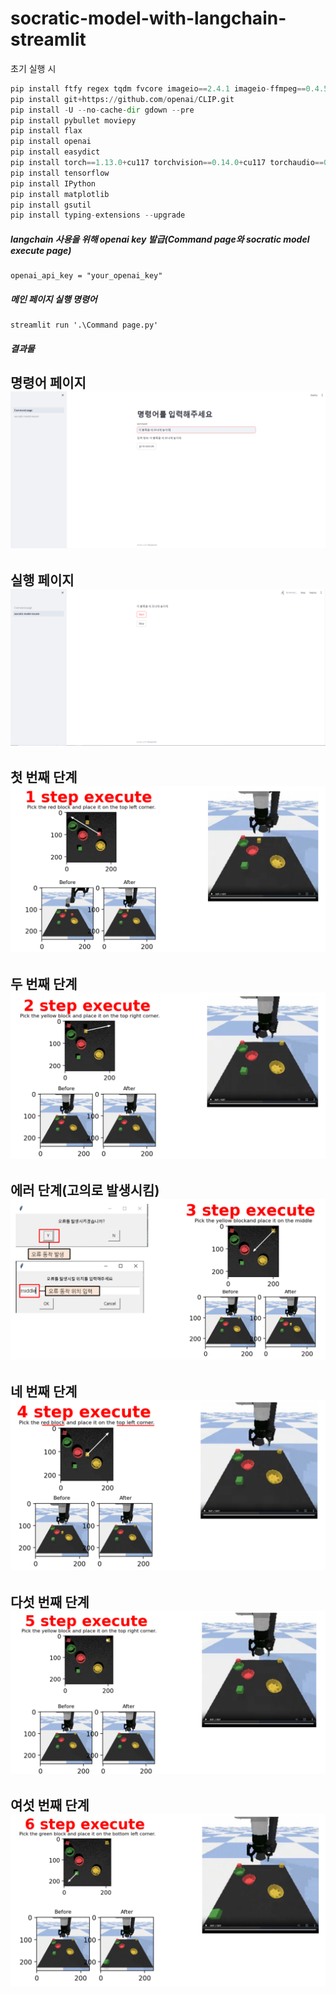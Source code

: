 # socratic-model-with-langchain-streamlit

초기 실행 시
``` python
pip install ftfy regex tqdm fvcore imageio==2.4.1 imageio-ffmpeg==0.4.5
pip install git+https://github.com/openai/CLIP.git
pip install -U --no-cache-dir gdown --pre
pip install pybullet moviepy
pip install flax
pip install openai
pip install easydict
pip install torch==1.13.0+cu117 torchvision==0.14.0+cu117 torchaudio==0.13.0 --extra-index-url https://download.pytorch.org/whl/cu117
pip install tensorflow
pip install IPython
pip install matplotlib
pip install gsutil
pip install typing-extensions --upgrade
```

##### langchain 사용을 위해 openai key 발급(Command page와 socratic model execute page)
```
openai_api_key = "your_openai_key"
```

##### 메인 페이지 실행 명령어
```
streamlit run '.\Command page.py'
```

##### 결과물

<p align="center">
  
  명령어 페이지
  <img src="./images/Command page.PNG">
  -------------------------------------

  실행 페이지
  <img src="./images/execute page.PNG">
  -------------------------------------

  첫 번째 단계
  <img src="./images/1 step execute.PNG">
  -------------------------------------

  두 번째 단계
  <img src="./images/2 step execute.PNG">
  -------------------------------------

  에러 단계(고의로 발생시킴)
  <img src="./images/error step execute.PNG">
  -------------------------------------

  네 번째 단계
  <img src="./images/4 step execute.PNG">
  -------------------------------------
  
  다섯 번째 단계
  <img src="./images/5 step execute.PNG">
  -------------------------------------

  여섯 번째 단계
  <img src="./images/6 step execute.PNG">
  -------------------------------------
  
</p>
